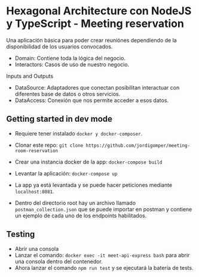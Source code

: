 # Hexagonal Architecture con NodeJS y TypeScript - Meeting reservation
Una aplicación básica para poder crear reuniónes dependiendo de la disponibilidad de los usuarios convocados.

- Domain: Contiene toda la lógica del negocio.
- Interactors: Casos de uso de nuestro negocio.

Inputs and Outputs
- DataSource: Adaptadores que conectan posibilitan interactuar con diferentes base de datos o otros servicios.
- DataAccess: Conexión que nos permite acceder a esos datos.

## Getting started in dev mode
- Requiere tener instalado `docker y docker-composer`.

- Clonar este repo:
`git clone https://github.com/jordigomper/meeting-room-reservation`

- Crear una instancia docker de la app:
`docker-compose build`

- Levantar la aplicación:
`docker-compose up`

- La app ya está levantada y se puede hacer peticiones mediante `localhost:8081`.

- Dentro del directorio root hay un archivo llamado `postman_collection.json` que se puede importar en postman y contiene un ejemplo de cada uno de los endpoints habilitados.

## Testing
- Abrir una consola
- Lanzar el comando: `docker exec -it meet-api-express bash` para abrir una consola dentro del contenedor.
- Ahora lanzar el comando `npm run test` y se ejecutará la batería de tests.